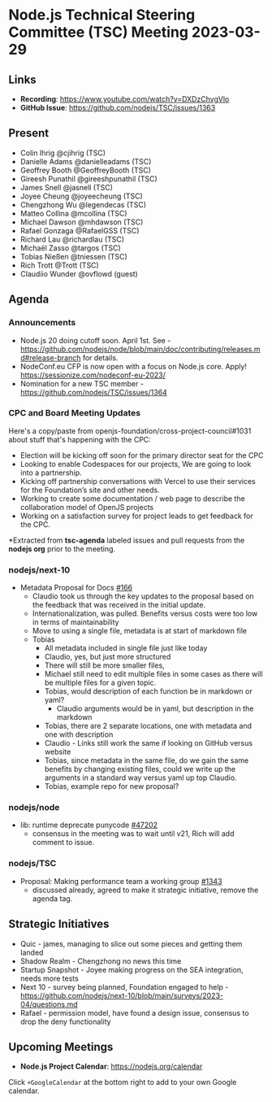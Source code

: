 # Node.js Technical Steering Committee (TSC) Meeting 2023-03-29

## Links

* **Recording**:  <https://www.youtube.com/watch?v=DXDzChvgVlo>
* **GitHub Issue**: <https://github.com/nodejs/TSC/issues/1363>

## Present

* Colin Ihrig @cjihrig (TSC)
* Danielle Adams @danielleadams (TSC)
* Geoffrey Booth @GeoffreyBooth (TSC)
* Gireesh Punathil @gireeshpunathil (TSC)
* James Snell @jasnell (TSC)
* Joyee Cheung @joyeecheung (TSC)
* Chengzhong Wu @legendecas (TSC)
* Matteo Collina @mcollina (TSC)
* Michael Dawson @mhdawson (TSC)
* Rafael Gonzaga @RafaelGSS (TSC)
* Richard Lau @richardlau (TSC)
* Michaël Zasso @targos (TSC)
* Tobias Nießen @tniessen (TSC)
* Rich Trott @Trott (TSC)
* Claudiio Wunder @ovflowd (guest)

## Agenda

### Announcements

* Node.js 20 doing cutoff soon. April 1st. See - <https://github.com/nodejs/node/blob/main/doc/contributing/releases.md#release-branch> for details.
* NodeConf.eu CFP is now open with a focus on Node.js core. Apply! <https://sessionize.com/nodeconf-eu-2023/>
* Nomination for a new TSC member - <https://github.com/nodejs/TSC/issues/1364>

### CPC and Board Meeting Updates

Here's a copy/paste from openjs-foundation/cross-project-council#1031 about stuff that's happening with the CPC:

* Election will be kicking off soon for the primary director seat for the CPC
* Looking to enable Codespaces for our projects, We are going to look into a partnership.
* Kicking off partnership conversations with Vercel to use their services for the Foundation’s site and other needs.
* Working to create some documentation / web page to describe the collaboration model of OpenJS projects
* Working on a satisfaction survey for project leads to get feedback for the CPC.

*Extracted from **tsc-agenda** labeled issues and pull requests from the **nodejs org** prior to the meeting.

### nodejs/next-10

* Metadata Proposal for Docs [#166](https://github.com/nodejs/next-10/issues/166)
  * Claudio took us through the key updates to the proposal based on the feedback
     that was received in the initial update.
  * Internationalization, was pulled. Benefits versus costs were too low in terms of maintainability
  * Move to using a single file, metadata is at start of markdown file
  * Tobias
    * All metadata included in single file just like today
    * Claudio, yes, but just more structured
    * There will still be more smaller files,
    * Michael still need to edit multiple files in some cases as there will be multiple files for a
      given topic.
    * Tobias, would description of each function be in markdown or yaml?
      * Claudio arguments would be in yaml, but description in the markdown
    * Tobias, there are 2 separate locations, one with metadata and one with description
    * Claudio - Links still work the same if looking on GitHub versus website
    * Tobias, since metadata in the same file, do we gain the same benefits by changing existing
      files, could we write up the arguments in a standard way versus yaml up top
      Claudio.
    * Tobias, example repo for new proposal?

### nodejs/node

* lib: runtime deprecate punycode [#47202](https://github.com/nodejs/node/pull/47202)
  * consensus in the meeting was to wait until v21, Rich will add comment to issue.

### nodejs/TSC

* Proposal: Making performance team a working group [#1343](https://github.com/nodejs/TSC/issues/1343)
  * discussed already, agreed to make it strategic initiative, remove the agenda tag.

## Strategic Initiatives

* Quic - james, managing to slice out some pieces and getting them landed
* Shadow Realm - Chengzhong no news this time
* Startup Snapshot - Joyee making progress on the SEA integration, needs more tests
* Next 10 - survey being planned, Foundation engaged to help - <https://github.com/nodejs/next-10/blob/main/surveys/2023-04/questions.md>
* Rafael - permission model, have found a design issue, consensus to drop the deny
  functionality

## Upcoming Meetings

* **Node.js Project Calendar**: <https://nodejs.org/calendar>

Click `+GoogleCalendar` at the bottom right to add to your own Google calendar.
